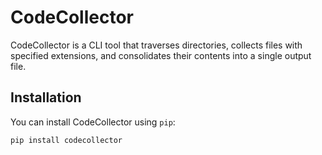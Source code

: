 # CodeCollector

CodeCollector is a CLI tool that traverses directories, collects files with specified extensions, and consolidates their contents into a single output file.

## Installation

You can install CodeCollector using `pip`:

```bash
pip install codecollector
